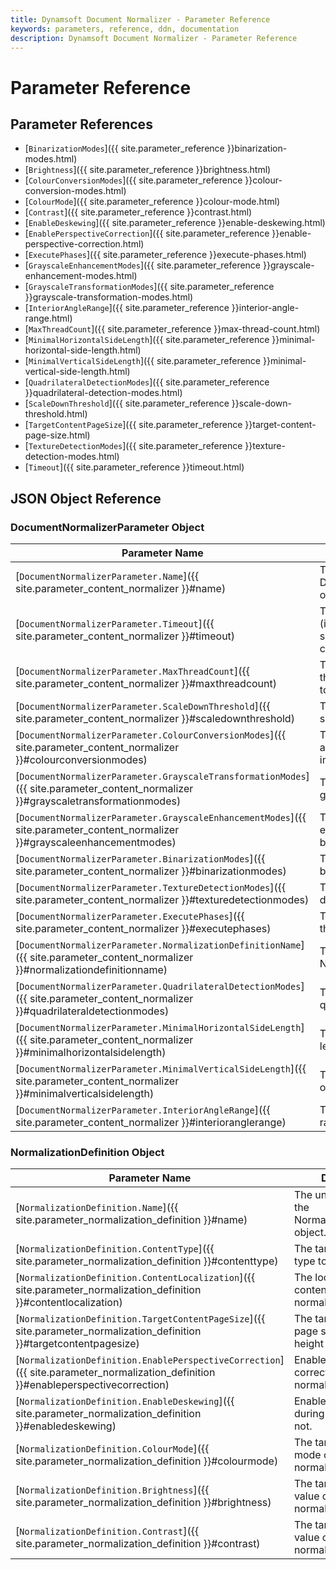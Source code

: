```yaml
---
title: Dynamsoft Document Normalizer - Parameter Reference
keywords: parameters, reference, ddn, documentation
description: Dynamsoft Document Normalizer - Parameter Reference
---
```


# Parameter Reference

## Parameter References

- [`BinarizationModes`]({{ site.parameter_reference }}binarization-modes.html)
- [`Brightness`]({{ site.parameter_reference }}brightness.html)
- [`ColourConversionModes`]({{ site.parameter_reference }}colour-conversion-modes.html)
- [`ColourMode`]({{ site.parameter_reference }}colour-mode.html)
- [`Contrast`]({{ site.parameter_reference }}contrast.html)
- [`EnableDeskewing`]({{ site.parameter_reference }}enable-deskewing.html)
- [`EnablePerspectiveCorrection`]({{ site.parameter_reference }}enable-perspective-correction.html)
- [`ExecutePhases`]({{ site.parameter_reference }}execute-phases.html)
- [`GrayscaleEnhancementModes`]({{ site.parameter_reference }}grayscale-enhancement-modes.html)
- [`GrayscaleTransformationModes`]({{ site.parameter_reference }}grayscale-transformation-modes.html)
- [`InteriorAngleRange`]({{ site.parameter_reference }}interior-angle-range.html)
- [`MaxThreadCount`]({{ site.parameter_reference }}max-thread-count.html)
- [`MinimalHorizontalSideLength`]({{ site.parameter_reference }}minimal-horizontal-side-length.html)
- [`MinimalVerticalSideLength`]({{ site.parameter_reference }}minimal-vertical-side-length.html)
- [`QuadrilateralDetectionModes`]({{ site.parameter_reference }}quadrilateral-detection-modes.html)
- [`ScaleDownThreshold`]({{ site.parameter_reference }}scale-down-threshold.html)
- [`TargetContentPageSize`]({{ site.parameter_reference }}target-content-page-size.html)
- [`TextureDetectionModes`]({{ site.parameter_reference }}texture-detection-modes.html)
- [`Timeout`]({{ site.parameter_reference }}timeout.html)


## JSON Object Reference
### DocumentNormalizerParameter Object

| Parameter Name | Description |
| -------------- | ----------- |
| [`DocumentNormalizerParameter.Name`]({{ site.parameter_content_normalizer }}#name) | The unique name of the DocumentNormalizerParameter object. |
| [`DocumentNormalizerParameter.Timeout`]({{ site.parameter_content_normalizer }}#timeout) | The maximum amount of time (in milliseconds) should be spent on normalizing the content per page. |
| [`DocumentNormalizerParameter.MaxThreadCount`]({{ site.parameter_content_normalizer }}#maxthreadcount) | The maximum number of threads the algorithm will use to normalize content. |
| [`DocumentNormalizerParameter.ScaleDownThreshold`]({{ site.parameter_content_normalizer }}#scaledownthreshold) | The threshold for the image shrinking. |
| [`DocumentNormalizerParameter.ColourConversionModes`]({{ site.parameter_content_normalizer }}#colourconversionmodes) | The mode array for converting a colour image to a grayscale image. |
| [`DocumentNormalizerParameter.GrayscaleTransformationModes`]({{ site.parameter_content_normalizer }}#grayscaletransformationmodes) | The mode array for the grayscale image conversion. |
| [`DocumentNormalizerParameter.GrayscaleEnhancementModes`]({{ site.parameter_content_normalizer }}#grayscaleenhancementmodes) | The mode array for the enhancing grayscale image before content normalization. |
| [`DocumentNormalizerParameter.BinarizationModes`]({{ site.parameter_content_normalizer }}#binarizationmodes) | The mode array for binarization. |
| [`DocumentNormalizerParameter.TextureDetectionModes`]({{ site.parameter_content_normalizer }}#texturedetectionmodes) | The mode array for texture detection. |
| [`DocumentNormalizerParameter.ExecutePhases`]({{ site.parameter_content_normalizer }}#executephases) | The string array for specifying the phase(s) to be executed. |
| [`DocumentNormalizerParameter.NormalizationDefinitionName`]({{ site.parameter_content_normalizer }}#normalizationdefinitionname) | The name of a NormalizationDefinition Object. |
| [`DocumentNormalizerParameter.QuadrilateralDetectionModes`]({{ site.parameter_content_normalizer }}#quadrilateraldetectionmodes) | The mode array for quadrilateral detection. |
| [`DocumentNormalizerParameter.MinimalHorizontalSideLength`]({{ site.parameter_content_normalizer }}#minimalhorizontalsidelength) | The minimal horizontal side length of the quadrilateral. |
| [`DocumentNormalizerParameter.MinimalVerticalSideLength`]({{ site.parameter_content_normalizer }}#minimalverticalsidelength) | The minimal vertical side length of the quadrilateral. |
| [`DocumentNormalizerParameter.InteriorAngleRange`]({{ site.parameter_content_normalizer }}#interioranglerange) | The quadrilateral interior angle range. |


### NormalizationDefinition Object

| Parameter Name | Description |
| -------------- | ----------- |
| [`NormalizationDefinition.Name`]({{ site.parameter_normalization_definition }}#name) | The unique name of the NormalizationDefinition object. |
| [`NormalizationDefinition.ContentType`]({{ site.parameter_normalization_definition }}#contenttype) | The target content type to be normalized. | 
| [`NormalizationDefinition.ContentLocalization`]({{ site.parameter_normalization_definition }}#contentlocalization) | The localization of content to be normalized. | 
| [`NormalizationDefinition.TargetContentPageSize`]({{ site.parameter_normalization_definition }}#targetcontentpagesize) | The target content page size (width x height in millimeters). | 
| [`NormalizationDefinition.EnablePerspectiveCorrection`]({{ site.parameter_normalization_definition }}#enableperspectivecorrection) | Enable perspective correction during normalization or not. | 
| [`NormalizationDefinition.EnableDeskewing`]({{ site.parameter_normalization_definition }}#enabledeskewing) | Enable de-skewing during normalization or not. | 
| [`NormalizationDefinition.ColourMode`]({{ site.parameter_normalization_definition }}#colourmode) | The target colour mode of the final normalized image. | 
| [`NormalizationDefinition.Brightness`]({{ site.parameter_normalization_definition }}#brightness) | The target brightness value of the final normalized image. | 
| [`NormalizationDefinition.Contrast`]({{ site.parameter_normalization_definition }}#contrast) | The target contrast value of the final normalized image. | 
